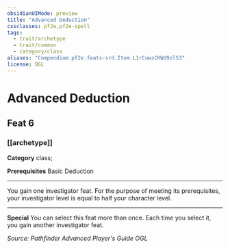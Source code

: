 ```yaml
---
obsidianUIMode: preview
title: "Advanced Deduction"
cssclasses: pf2e,pf2e-spell
tags:
  - trait/archetype
  - trait/common
  - category/class
aliases: "Compendium.pf2e.feats-srd.Item.L1rCuwsCKWd9zlS3"
license: OGL
---
```

# Advanced Deduction
## Feat 6
### [[archetype]]

**Category** class; 



**Prerequisites** Basic Deduction
* * *
You gain one investigator feat. For the purpose of meeting its prerequisites, your investigator level is equal to half your character level.

* * *

**Special** You can select this feat more than once. Each time you select it, you gain another investigator feat.

*Source: Pathfinder Advanced Player's Guide*
*OGL*